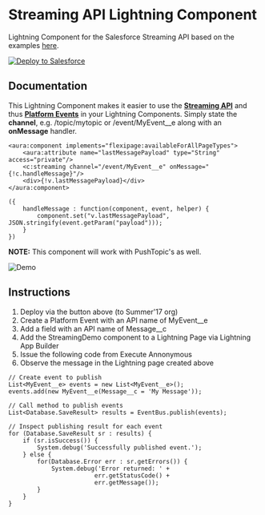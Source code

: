 # Streaming API Lightning Component
Lightning Component for the Salesforce Streaming API based on the examples [here](https://github.com/developerforce/LightningContainerExamples).

<a href="https://githubsfdeploy.herokuapp.com">
  <img alt="Deploy to Salesforce"
       src="https://raw.githubusercontent.com/afawcett/githubsfdeploy/master/deploy.png">
</a>

Documentation
-------------

This Lightning Component makes it easier to use the **[Streaming API](https://developer.salesforce.com/docs/atlas.en-us.api_streaming.meta/api_streaming/intro_stream.htm)** and thus **[Platform Events](https://developer.salesforce.com/docs/atlas.en-us.platform_events.meta/platform_events/)** in your Lightning Components. Simply state the **channel**, e.g. /topic/mytopic or /event/MyEvent__e along with an **onMessage** handler.

~~~~
<aura:component implements="flexipage:availableForAllPageTypes">
    <aura:attribute name="lastMessagePayload" type="String" access="private"/>
    <c:streaming channel="/event/MyEvent__e" onMessage="{!c.handleMessage}"/>
    <div>{!v.lastMessagePayload}</div>
</aura:component>
~~~~

~~~~
({
	handleMessage : function(component, event, helper) {
	    component.set("v.lastMessagePayload", JSON.stringify(event.getParam("payload")));
	}
})
~~~~

**NOTE:** This component will work with PushTopic's as well.

![Demo](https://raw.githubusercontent.com/afawcett/streamingcomponent/master/images/StreamingAPIDemo.png)

Instructions
------------

1. Deploy via the button above (to Summer'17 org)
2. Create a Platform Event with an API name of MyEvent__e
3. Add a field with an API name of Message__c
4. Add the StreamingDemo component to a Lightning Page via Lightning App Builder
5. Issue the following code from Execute Annonymous
6. Observe the message in the Lightning page created above

~~~~
// Create event to publish
List<MyEvent__e> events = new List<MyEvent__e>();
events.add(new MyEvent__e(Message__c = 'My Message'));

// Call method to publish events
List<Database.SaveResult> results = EventBus.publish(events);

// Inspect publishing result for each event
for (Database.SaveResult sr : results) {
    if (sr.isSuccess()) {
        System.debug('Successfully published event.');
    } else {
        for(Database.Error err : sr.getErrors()) {
            System.debug('Error returned: ' +
                        err.getStatusCode() +
                        err.getMessage());
        }
    }       
}
~~~~
